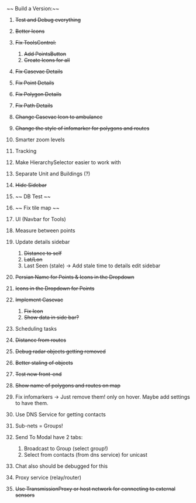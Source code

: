 ~~ Build a Version:~~

1. ~~Test and Debug everything~~
1. ~~Better Icons~~

1. ~~Fix ToolsControl:~~

   1. ~~Add PointsButton~~
   1. ~~Create Icons for all~~

1. ~~Fix Casevac Details~~
1. ~~Fix Point Details~~
1. ~~Fix Polygon Details~~
1. ~~Fix Path Details~~

1. ~~Change Casevac Icon to ambulance~~
1. ~~Change the style of infomarker for polygons and routes~~
1. Smarter zoom levels
1. Tracking
1. Make HierarchySelector easier to work with
1. Separate Unit and Buildings (?)

1. ~~Hide Sidebar~~

1. ~~ DB Test ~~
1. ~~ Fix tile map ~~
1. UI (Navbar for Tools)
1. Measure between points
1. Update details sidebar
   1. ~~Distance to self~~
   1. ~~Lat/Lon~~
   1. Last Seen (stale) -> Add stale time to details edit sidebar
1. ~~Persian Name for Points & Icons in the Dropdown~~
1. ~~Icons in the Dropdown for Points~~
1. ~~Implement Casevac~~
   1. ~~Fix Icon~~
   1. ~~Show data in side bar?~~
1. Scheduling tasks
1. ~~Distance from routes~~
1. ~~Debug radar objects getting removed~~
1. ~~Better staling of objects~~
1. ~~Test new front-end~~
1. ~~Show name of polygons and routes on map~~
1. Fix infomarkers -> Just remove them! only on hover. Maybe add settings to have them.

1. Use DNS Service for getting contacts

1. Sub-nets = Groups!
1. Send To Modal have 2 tabs:
   1. Broadcast to Group (select group!)
   1. Select from contacts (from dns service) for unicast
1. Chat also should be debugged for this
1. Proxy service (relay/router)

1. ~~Use TransmissionProxy or host network for connecting to external sensors~~

